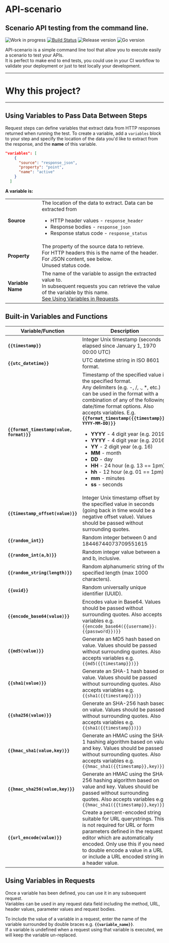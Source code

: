 # API-scenario
## Scenario API testing from the command line.

![Work in progress](https://img.shields.io/badge/status-work%20in%20progress-red "Work in progress")
[![Build Status](https://travis-ci.com/thomaspoignant/api-scenario.svg?token=sVd5BLjwtrGWjxxeoYSx&branch=master)](https://travis-ci.com/thomaspoignant/api-scenario)
![Release version](https://img.shields.io/github/v/release/thomaspoignant/api-scenario "Release version")
![Go version](https://img.shields.io/github/go-mod/go-version/thomaspoignant/api-scenario?logo=go%20version "Go Version")
 
API-scenario is a simple command line tool that allow you to execute easily a scenario to test your APIs.  
It is perfect to make end to end tests, you could use in your CI workflow to validate your deployment or just to test locally your development.

---
# Why this project?

---


## Using Variables to Pass Data Between Steps
Request steps can define variables that extract data from HTTP responses returned when running the test.
To create a variable, add a `variables` block to your step and specify the location of the data you'd like to extract from the response, and the **name** of this variable.

```json
"variables": [
    {
      "source": "response_json",
      "property": "point",
      "name": "active"
    }
  ]
```
**A variable is:**

|                   |  |
|---                |---
|**Source**         |The location of the data to extract. Data can be extracted from<br><ul><li>HTTP header values - `response_header`</li><li>Response bodies - `response_json`</li><li>Response status code - `response_status`</li></ul>
|**Property**       |The property of the source data to retrieve.<br>For HTTP headers this is the name of the header.<br>For JSON content, see below.<br>Unused status code.
|**Variable Name**  |The name of the variable to assign the extracted value to.<br>In subsequent requests you can retrieve the value of the variable by this name.<br>[See Using Variables in Requests](#using-variables-in-requests).

## Built-in Variables and Functions
|**Variable/Function**       |**Description**       |**Example Output**
|---	                 |---	            |---	
|**`{{timestamp}}`**                        |Integer Unix timestamp (seconds elapsed since January 1, 1970 00:00 UTC)       |`1384035195`
|**`{{utc_datetime}}`**                     |UTC datetime string in ISO 8601 format.                                        |`2013-11-07T19:24:41.418968`
|**`{{format_timestamp(value, format)}}`**  |Timestamp of the specified value in the specified format.<br>Any delimiters (e.g. -, /, ., *, etc.) can be used in the format with a combination of any of the following date/time format options. Also accepts variables. E.g. **`{{format_timestamp({{timestamp}}, YYYY-MM-DD)}}`**<br><ul><li>**YYYY** - 4 digit year (e.g. 2019)</li><li>**YYYY** - 4 digit year (e.g. 2016)</li><li>**YY** - 2 digit year (e.g. 16)</li><li>**MM** - month</li><li>**DD** - day</li><li>**HH** - 24 hour (e.g. 13 == 1pm)</li><li>**hh** - 12 hour (e.g. 01 == 1pm)</li><li>**mm** - minutes</li><li>**ss** - seconds</li></ul>|`2019-31-03`
|**`{{timestamp_offset(value)}}`**          |Integer Unix timestamp offset by the specified value in seconds (going back in time would be a negative offset value). Values should be passed without surrounding quotes.|`1383948795`
|**`{{random_int}}`**                       |Random integer between 0 and 18446744073709551615                              |`407370955`
|**`{{random_int(a,b)}}`**                  |Random integer value between a and b, inclusive.                               |`44674407370`
|**`{{random_string(length)}}`**            |Random alphanumeric string of the specified length (max 1000 characters).      |`ddo1qlQR81`
|**`{{uuid}}`**                             |Random universally unique identifier (UUID). 	                                |`99386c08-6da7-4833-bb31-e70ce747c921`
|**`{{encode_base64(value)}}`**             |Encodes value in Base64. Values should be passed without surrounding quotes. Also accepts variables e.g. `{{encode_base64({{username}}:{{password}})}}` |`dTpwDQo`=
|**`{{md5(value)}}`**                       |Generate an MD5 hash based on value. Values should be passed without surrounding quotes. Also accepts variables e.g. `{{md5({{timestamp}})}}` |`50b7fe4da64720232c25bc7c6d66f6c5`
|**`{{sha1(value)}}`**                      |Generate an SHA-1 hash based on value. Values should be passed without surrounding quotes. Also accepts variables e.g. `{{sha1({{timestamp}})}}` |`e0bd9304537cd8cb4e69ef5d73771fe218c484f5`
|**`{{sha256(value)}}`**                    |Generate an SHA-256 hash based on value. Values should be passed without surrounding quotes. Also accepts variables e.g. `{{sha1({{timestamp}})}}` |`e3376ffb4b1e2c04b0fe68b52e8654696814b4883b47a56ff5a7df883725d8c1`
|**`{{hmac_sha1(value,key)}}`**             |Generate an HMAC using the SHA-1 hashing algorithm based on value and key. Values should be passed without surrounding quotes. Also accepts variables e.g. `{{hmac_sha1({{timestamp}},key)}}` |`163a04cd86a82b948a7e85f0ed3cd3b5929a7d0c`
|**`{{hmac_sha256(value,key)}}`**           |Generate an HMAC using the SHA-256 hashing algorithm based on value and key. Values should be passed without surrounding quotes. Also accepts variables e.g. `{{hmac_sha1({{timestamp}},key)}}` |`eb0b5c5b2a04ac25ff52c886e115f2e60c0dd8d50bab076dc065e95f5fd37fb9`
|**`{{url_encode(value)}}`**                |Create a percent-encoded string suitable for URL querystrings. This is not required for URL or form parameters defined in the request editor which are automatically encoded. Only use this if you need to double encode a value in a URL or include a URL encoded string in a header value. 	|`This%20is%20100%25%20URL%20encoded.`

 	
## Using Variables in Requests
Once a variable has been defined, you can use it in any subsequent request.  
Variables can be used in any request data field including the method, URL, header values, parameter values and request bodies.

To include the value of a variable in a request, enter the name of the variable surrounded by double braces e.g. **`{{variable_name}}`**.  
If a variable is undefined when a request using that variable is executed, we will keep the variable un-replaced.
